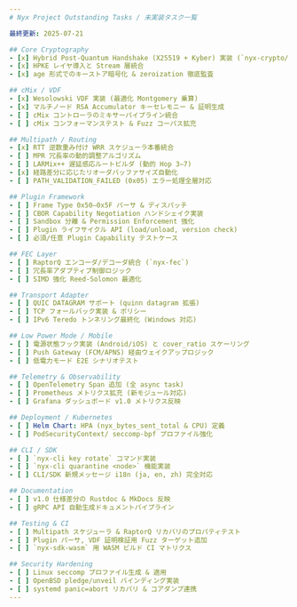 ```yaml
---
# Nyx Project Outstanding Tasks / 未実装タスク一覧

最終更新: 2025-07-21

## Core Cryptography
- [x] Hybrid Post-Quantum Handshake (X25519 + Kyber) 実装 (`nyx-crypto/hybrid.rs` 完全化)
- [x] HPKE レイヤ導入と Stream 層統合
- [x] age 形式でのキーストア暗号化 & zeroization 徹底監査

## cMix / VDF
- [x] Wesolowski VDF 実装 (最適化 Montgomery 乗算)
- [x] マルチノード RSA Accumulator キーセレモニー & 証明生成
- [ ] cMix コントローラのミキサーパイプライン統合
- [ ] cMix コンフォーマンステスト & Fuzz コーパス拡充

## Multipath / Routing
- [x] RTT 逆数重み付け WRR スケジューラ本番統合
- [ ] MPR 冗長率の動的調整アルゴリズム
- [ ] LARMix++ 遅延感応ルートビルダ (動的 Hop 3–7)
- [x] 経路差分に応じたリオーダバッファサイズ自動化
- [ ] PATH_VALIDATION_FAILED (0x05) エラー処理全層対応

## Plugin Framework
- [ ] Frame Type 0x50–0x5F パーサ & ディスパッチ
- [ ] CBOR Capability Negotiation ハンドシェイク実装
- [ ] Sandbox 分離 & Permission Enforcement 強化
- [ ] Plugin ライフサイクル API (load/unload, version check)
- [ ] 必須/任意 Plugin Capability テストケース

## FEC Layer
- [ ] RaptorQ エンコーダ/デコーダ統合 (`nyx-fec`)
- [ ] 冗長率アダプティブ制御ロジック
- [ ] SIMD 強化 Reed-Solomon 最適化

## Transport Adapter
- [ ] QUIC DATAGRAM サポート (quinn datagram 拡張)
- [ ] TCP フォールバック実装 & ポリシー
- [ ] IPv6 Teredo トンネリング最終化 (Windows 対応)

## Low Power Mode / Mobile
- [ ] 電源状態フック実装 (Android/iOS) と cover_ratio スケーリング
- [ ] Push Gateway (FCM/APNS) 経由ウェイクアップロジック
- [ ] 低電力モード E2E シナリオテスト

## Telemetry & Observability
- [ ] OpenTelemetry Span 追加 (全 async task)
- [ ] Prometheus メトリクス拡充 (新モジュール対応)
- [ ] Grafana ダッシュボード v1.0 メトリクス反映

## Deployment / Kubernetes
- [ ] Helm Chart: HPA (nyx_bytes_sent_total & CPU) 定義
- [ ] PodSecurityContext/ seccomp-bpf プロファイル強化

## CLI / SDK
- [ ] `nyx-cli key rotate` コマンド実装
- [ ] `nyx-cli quarantine <node>` 機能実装
- [ ] CLI/SDK 新規メッセージ i18n (ja, en, zh) 完全対応

## Documentation
- [ ] v1.0 仕様差分の Rustdoc & MkDocs 反映
- [ ] gRPC API 自動生成ドキュメントパイプライン

## Testing & CI
- [ ] Multipath スケジューラ & RaptorQ リカバリのプロパティテスト
- [ ] Plugin パーサ, VDF 証明検証用 Fuzz ターゲット追加
- [ ] `nyx-sdk-wasm` 用 WASM ビルド CI マトリクス

## Security Hardening
- [ ] Linux seccomp プロファイル生成 & 適用
- [ ] OpenBSD pledge/unveil バインディング実装
- [ ] systemd panic=abort リカバリ & コアダンプ連携
---
```


